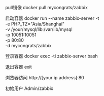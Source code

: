 pull镜像
docker pull mycongrats/zabbix

启动容器
docker run --name zabbix-server -t \
      -e PHP_TZ="Asia/Shanghai" \
      -v /your/mysql/lib:/var/lib/mysql \
      -p 10051:10051 \
      -p 80:80 \
      -d mycongrats/zabbix

登录容器
docker exec -ti zabbix-server bash

退出容器
exit

浏览器访问
http://[your ip address]:80

初始用户
Admin/zabbix
